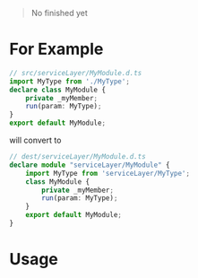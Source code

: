 > No finished yet

# For Example

```typescript
// src/serviceLayer/MyModule.d.ts
import MyType from './MyType';
declare class MyModule {
    private _myMember;
    run(param: MyType);
}
export default MyModule;
```    
    
will convert to

```typescript
// dest/serviceLayer/MyModule.d.ts
declare module "serviceLayer/MyModule" {
    import MyType from 'serviceLayer/MyType';
    class MyModule {
        private _myMember;
        run(param: MyType);
    }
    export default MyModule;
}
```

# Usage        
